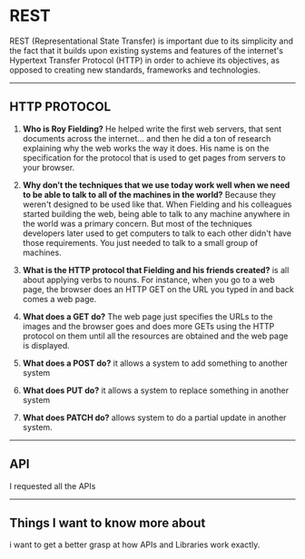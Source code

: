 # REST

REST (Representational State Transfer) is important due to its simplicity and the fact that it builds upon existing systems and features of the internet's Hypertext Transfer Protocol (HTTP) in order to achieve its objectives, as opposed to creating new standards, frameworks and technologies.

***
## HTTP PROTOCOL

1. **Who is Roy Fielding?**
He helped write the first web servers, that sent documents across the internet… and then he did a ton of research explaining why the web works the way it does. His name is on the specification for the protocol that is used to get pages from servers to your browser.

2. **Why don’t the techniques that we use today work well when we need to be able to talk to all of the machines in the world?**
Because they weren't designed to be used like that. When Fielding and his colleagues started building the web, being able to talk to any machine anywhere in the world was a primary concern. But most of the techniques developers later used to get computers to talk to each other didn't have those requirements. You just needed to talk to a small group of machines.

3. **What is the HTTP protocol that Fielding and his friends created?**
is all about applying verbs to nouns. For instance, when you go to a web page, the browser does an HTTP GET on the URL you typed in and back comes a web page.

4. **What does a GET do?**
The web page just specifies the URLs to the images and the browser goes and does more GETs using the HTTP protocol on them until all the resources are obtained and the web page is displayed.

5. **What does a POST do?**
it allows a system to add something to another system

6. **What does PUT do?**
it allows a system to replace something in another system

7. **What does PATCH do?**
allows system to do a partial update in another system.


***

## API

I requested all the APIs

***

## Things I want to know more about

i want to get a better grasp at how APIs and Libraries work exactly.
